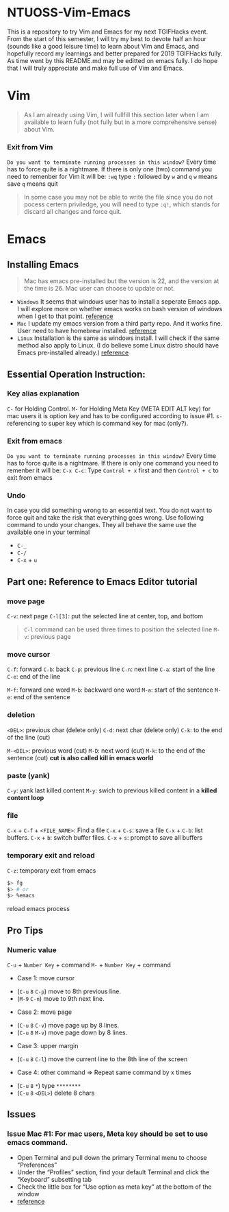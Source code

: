 # NTUOSS-Vim-Emacs
This is a repository to try Vim and Emacs for my next TGIFHacks event.
From the start of this semester, I will try my best to devote half an hour (sounds like a good leisure time) to learn about Vim and Emacs, and hopefully record my learnings and better prepared for 2019 TGIFHacks fully.
As time went by this README.md may be editted on emacs fully. I do hope that I will truly appreciate and make full use of Vim and Emacs. 

# Vim
> As I am already using Vim, I will fullfill this section later when I am available to learn fully (not fully but in a  more comprehensive sense) about Vim.
### Exit from Vim
`Do you want to terminate running processes in this window?`
Every time has to force quite is a nightmare.
If there is only one (two) command you need to remenber for Vim it will be:
`:wq` type `:` followed by `w` and `q`
`w` means save
`q` means quit
> In some case you may not be able to write the file since you do not pocess certern priviledge, you will need to type `:q!`, which stands for discard all changes and force quit.

# Emacs
## Installing Emacs
> Mac has emacs pre-installed but the version is 22, and the version at the time is 26. Mac user can choose to update or not.
* `Windows` It seems that windows user has to install a seperate Emacs app. I will explore more on whether emacs works on bash version of windows when I get to that point. [reference](http://gnu.c3sl.ufpr.br/ftp/emacs/)
* `Mac` I update my emacs version from a third party repo. And it works fine. User need to have homebrew installed. [reference](https://github.com/railwaycat/homebrew-emacsmacport)
* `Linux` Installation is the same as windows install. I will check if the same method also apply to Linux. (I do believe some Linux distro should have Emacs pre-installed already.) [reference](http://gnu.c3sl.ufpr.br/ftp/emacs/)

## Essential Operation Instruction:

### Key alias explanation
`C-` for Holding Control.
`M-` for Holding Meta Key (META EDIT ALT key) for mac users it is option key and has to be configured according to issue #1.
`s-` referencing to super key which is command key for mac (only?).

### Exit from emacs
`Do you want to terminate running processes in this window?`
Every time has to force quite is a nightmare.
If there is only one command you need to remenber it will be:
`C-x C-c`: Type `Control + x` first and then `Control + c` to exit from emacs

### Undo
In case you did something wrong to an essential text. You do not want to force quit and take the risk that everything goes wrong.
Use following command to undo your changes.
They all behave the same use the available one in your terminal
* `C-_`
* `C-/`
* `C-x` + `u`

## Part one: Reference to Emacs Editor tutorial

### move page
`C-v`: next page
`C-l[3]`: put the selected line at center, top, and bottom
> `C-l` command can be used three times to position the selected line
`M-v`: previous page

### move cursor
`C-f`: forward
`C-b`: back
`C-p`: previous line
`C-n`: next line
`C-a`: start of the line
`C-e`: end of the line

`M-f`: forward one word
`M-b`: backward one word
`M-a`: start of the sentence
`M-e`: end of the sentence

### deletion
`<DEL>`: previous char (delete only)
`C-d`: next char (delete only)
`C-k`: to the end of the line (cut)

`M-<DEL>`: previous word (cut)
`M-D`: next word (cut)
`M-k`: to the end of the sentence (cut)
**cut is also called kill in emacs world**

### paste (yank)
`C-y`: yank last killed content
`M-y`: swich to previous killed content in a **killed content loop**

### file
`C-x` + `C-f` + `<FILE_NAME>`: Find a file
`C-x` + `C-s`: save a file
`C-x` + `C-b`: list buffers.
`C-x` + `b`: switch buffer files.
`C-x` + `s`: prompt to save all buffers

### temporary exit and reload
`C-z`: temporary exit from emacs
```bash
$> fg
$> # or 
$> %emacs
```
reload emacs process


## Pro Tips
### Numeric value
`C-u` + `Number Key` + command
`M-` + `Number Key` + command
* Case 1: move cursor
 - (`C-u` `8` `C-p`) move to 8th previous line. <Recommended>
 - (`M-9` `C-n`) move to 9th next line.
* Case 2: move page 
 - (`C-u` `8` `C-v`) move page up by 8 lines.
 - (`C-u` `8` `M-v`) move page down by 8 lines.
* Case 3: upper margin
 - (`C-u` `8` `C-l`) move the current line to the 8th line of the screen
* Case 4: other command => Repeat same command by x times
 - (`C-u` `8` `*`) type `********`
 - (`C-u` `8` `<DEL>`) delete 8 chars
 
  
## Issues

### Issue **Mac** #1: For mac users, Meta key should be set to use emacs command.
* Open Terminal and pull down the primary Terminal menu to choose “Preferences”
* Under the “Profiles” section, find your default Terminal and click the “Keyboard” subsetting tab
* Check the little box for “Use option as meta key” at the bottom of the window
* [reference](http://osxdaily.com/2013/02/01/use-option-as-meta-key-in-mac-os-x-terminal/)

